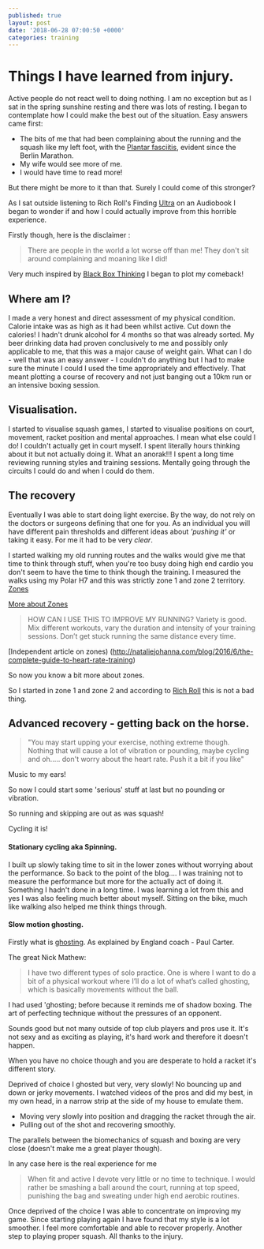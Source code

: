 ```yaml
---
published: true
layout: post
date: '2018-06-28 07:00:50 +0000'
categories: training
---
```

# Things I have learned from injury.

Active people do not react well to doing nothing.
I am no exception but as I sat in the spring sunshine resting and there was lots of resting. 
I began to contemplate how I could make the best out of the situation. 
Easy answers came first:
- The bits of me that had been complaining about the running and the squash like my left foot, with the [Plantar fasciitis](https://en.wikipedia.org/wiki/Plantar_fasciitis), evident since the Berlin Marathon.
- My wife would see more of me.
- I would have time to read more!

But there might be more to it than that.
Surely I could come of this stronger?

As I sat outside listening to Rich Roll's Finding [Ultra](https://www.goodreads.com/book/show/39665673-finding-ultra-revised-and-updated-edition?ac=1&from_search=true) on an Audiobook
I began to wonder if and how I could actually improve from this horrible experience.

Firstly though, here is the disclaimer :
>There are people in the world a lot worse off than me!
They don't sit around complaining and moaning like I did!

Very much inspired by [Black Box Thinking](https://www.goodreads.com/book/show/24611735-black-box-thinking) I began to plot my comeback!

## Where am I?
I made a very honest and direct assessment  of my physical condition.
Calorie intake was as high as it had been whilst active. Cut down the calories!
I hadn't drunk alcohol for 4 months so that was already sorted. My beer drinking data had proven conclusively to me and possibly only applicable to me, that this was a major cause of weight gain. 
What can I do - well that was an easy answer - I couldn't do anything but I had to make sure the minute I could I used the time appropriately and effectively. That meant plotting a course of recovery and not just banging out a 10km run or an intensive boxing session.

## Visualisation.
I started to visualise squash games, I started to visualise positions on court, movement, racket position and mental approaches. I mean what else could I do! I couldn't actually get in court myself. I spent literally hours thinking about it but not actually doing it.
What an  anorak!!!
I spent a long time reviewing running styles and training sessions. Mentally going through the circuits I could do and when I could do them.

## The recovery 
Eventually I was able to start doing light exercise.
By the way, do not rely on the doctors or surgeons defining that one for you. As an individual you will have different pain thresholds and different ideas about *'pushing it'* or taking it easy.
For me it had to be very *clear*.

I started walking my old running routes and the walks would give me that time to think through stuff, when you're too busy doing high end cardio you don't seem to have the time to think though the training.
I measured the walks using my Polar H7 and this was strictly zone 1 and zone 2 territory.
[Zones](https://support.polar.com/uk-en/support/tips/Polar_Sport_Zones)

[More about Zones](https://www.polar.com/blog/running-heart-rate-zones-basics/)

>HOW CAN I USE THIS TO IMPROVE MY RUNNING?
Variety is good. Mix different workouts, vary the duration and intensity of your training sessions. Don’t get stuck running the same distance every time.

[Independent article on zones) (http://nataliejohanna.com/blog/2016/6/the-complete-guide-to-heart-rate-training)

So now you know a bit more about zones. 

So I started in zone 1 and zone 2 and according to [Rich Roll](http://www.richroll.com/blog/lactate-testing-training-zones/) this is not a bad thing.

## Advanced recovery - getting back on the horse.
>"You may start upping your exercise, nothing extreme though. Nothing that will cause a lot of vibration or pounding, maybe cycling and oh..... don't worry about the heart rate. Push it a bit if you like"

Music to my ears!

So now I could start some 'serious' stuff at last but no pounding or vibration.

So running and skipping are out as was squash!

Cycling it is!

#### Stationary cycling aka Spinning. 

I built up slowly taking time to sit in the lower zones without worrying about the performance. So back to the point of the blog.... I was training not to measure the performance but more for the actually act of doing it. Something I hadn't done in a long time. I was learning a lot from this and yes I was also feeling much better about myself. Sitting on the bike, much like walking also helped me think things through.

#### Slow motion ghosting.

Firstly what is [ghosting](http://www.lancashiresquashandracketball.co.uk/blog/2016/10/20/video-paul-carter-on-ghosting/). As explained by England coach - Paul Carter.

The great Nick Mathew:

>I have two different types of solo practice. One is where I want to do a bit of a physical workout where I’ll do a lot of what’s called ghosting, which is basically movements without the ball.


I had used 'ghosting; before because it reminds me of shadow boxing. The art of perfecting technique without the pressures of an opponent.

Sounds good but not many outside of top club players and pros use it. It's not sexy and as exciting as playing, it's hard work and therefore it doesn't happen.

When you have no choice though and you are desperate to hold a racket it's different story.

Deprived of choice I ghosted but very, very slowly!
No bouncing up and down or jerky movements. I watched videos of the pros and did my best, in my own head, in a narrow strip at the side of my house to emulate them. 
- Moving very slowly into position and dragging the racket through the air.
- Pulling out of the shot and recovering smoothly.


The parallels between  the biomechanics of squash and boxing are very close (doesn't make me a great player though).

In any case here is the real experience for me

>When fit and active I devote very little or no time to technique. I would rather be smashing a ball around the court, running at top speed, punishing the bag and sweating under high end aerobic routines.

Once deprived of the choice I was able to concentrate on improving my game. 
Since starting playing again I have found that my style is a lot smoother. I feel more comfortable and able to recover properly.
Another step to playing proper squash.
All thanks to the injury.
